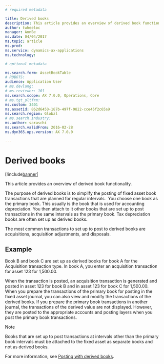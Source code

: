 ```yaml
---
# required metadata

title: Derived books
description: This article provides an overview of derived book functionality.
author: twheeloc
manager: AnnBe
ms.date: 04/04/2017
ms.topic: article
ms.prod: 
ms.service: dynamics-ax-applications
ms.technology: 

# optional metadata

ms.search.form: AssetBookTable
# ROBOTS: 
audience: Application User
# ms.devlang: 
# ms.reviewer: 101
ms.search.scope: AX 7.0.0, Operations, Core
# ms.tgt_pltfrm: 
ms.custom: 3401
ms.assetid: 862d6450-187b-497f-9822-cce45f2c65a9
ms.search.region: Global
# ms.search.industry: 
ms.author: saraschi
ms.search.validFrom: 2016-02-28
ms.dyn365.ops.version: AX 7.0.0

---
```


# Derived books

[!include[banner](../includes/banner.md)]


This article provides an overview of derived book functionality.

The purpose of derived books is to simplify the posting of fixed asset book transactions that are planned for regular intervals.  You choose one book as the primary book. This usually is the book that is used for accounting depreciation. You then attach to it other books that are set up to post transactions in the same intervals as the primary book. Tax depreciation books are often set up as derived books. 

The most common transactions to set up to post to derived books are acquisitions, acquisition adjustments, and disposals. 

## Example

Book B and book C are set up as derived books for book A for the Acquisition transaction type. In book A, you enter an acquisition transaction for asset 123 for 1,500.00. 

When the transaction is posted, an acquisition transaction is generated and posted in asset 123 for book B and in asset 123 for book C for 1,500.00. When you prepare the transactions of the primary book for posting in the fixed asset journal, you can also view and modify the transactions of the derived books. If you prepare the primary book transactions in another journal, the transactions of the derived value are not displayed. However, they are posted to the appropriate accounts and posting layers when you post the primary book transactions.

> [!NOTE]                                                                                                                               
> Books that are set up to post transactions at intervals other than the primary book intervals must be attached to the fixed asset as separate books and not as derived books.  

For more information, see [Posting with derived books](post-derived-value-models.md).



